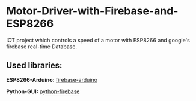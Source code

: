 # Motor-Driver-with-Firebase-and-ESP8266
IOT project which controls a speed of a motor with ESP8266 and google's firebase real-time Database.

## Used libraries: 
<b> ESP8266-Arduino:</b> [firebase-arduino](https://github.com/FirebaseExtended/firebase-arduino)

<b>Python-GUI:</b> [python-firebase](https://github.com/ozgur/python-firebase)
